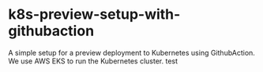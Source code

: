 # k8s-preview-setup-with-githubaction
A simple setup for a preview deployment to Kubernetes using GithubAction. We use AWS EKS to run the Kubernetes cluster. test

